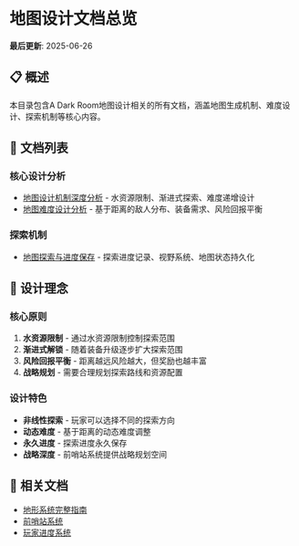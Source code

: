 # 地图设计文档总览

**最后更新**: 2025-06-26

## 📋 概述

本目录包含A Dark Room地图设计相关的所有文档，涵盖地图生成机制、难度设计、探索机制等核心内容。

## 📁 文档列表

### 核心设计分析
- [地图设计机制深度分析](map_design_analysis.md) - 水资源限制、渐进式探索、难度递增设计
- [地图难度设计分析](map_difficulty_design.md) - 基于距离的敌人分布、装备需求、风险回报平衡

### 探索机制
- [地图探索与进度保存](map_exploration_and_progress_saving.md) - 探索进度记录、视野系统、地图状态持久化

## 🎯 设计理念

### 核心原则
1. **水资源限制** - 通过水资源限制控制探索范围
2. **渐进式解锁** - 随着装备升级逐步扩大探索范围
3. **风险回报平衡** - 距离越远风险越大，但奖励也越丰富
4. **战略规划** - 需要合理规划探索路线和资源配置

### 设计特色
- **非线性探索** - 玩家可以选择不同的探索方向
- **动态难度** - 基于距离的动态难度调整
- **永久进度** - 探索进度永久保存
- **战略深度** - 前哨站系统提供战略规划空间

## 🔗 相关文档

- [地形系统完整指南](../01_game_mechanics/terrain_system.md)
- [前哨站系统](../01_game_mechanics/outpost_system.md)
- [玩家进度系统](../01_game_mechanics/player_progression.md)
